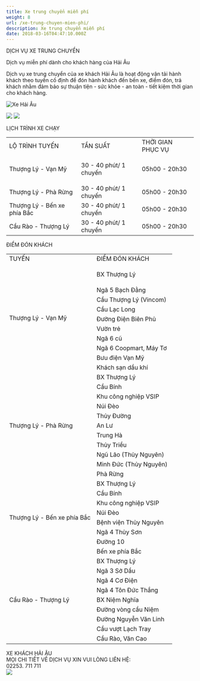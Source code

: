 ```yaml
---
title: Xe trung chuyển miễn phí
weight: 8
url: /xe-trung-chuyen-mien-phi/
description: Xe trung chuyển miễn phí
date: 2018-03-16T04:47:10.000Z
---
```

<p class="b tc">DỊCH VỤ XE TRUNG CHUYỂN</p>
<p class="i tc">Dịch vụ miễn phí dành cho khách hàng của Hải Âu</p>

<div class="tc w-100">
	<p class="dib ba b--dashed b--blue blue b bg-light-gray pa3 tj">
		<span class="red">Dịch vụ xe trung chuyển của xe khách Hải Âu</span> là hoạt động vận tải hành khách theo tuyến cố định để đón hành khách đến bến xe, điểm đón, trả khách nhằm đảm bảo sự thuận tiện - sức khỏe - an toàn - tiết kiệm thời gian cho khách hàng.
	</p>
</div>

<p class="tc"><img class="w-100 w-50-l" alt="Xe Hải Âu" src="/img/bus HA(3).jpg"/></p>

<div class="tc w-100">
	<img src="/img/đt chuyển phát(2).png" class="dib h3"/>
	<img src="/img/facebook(1).png" class="dib h3"/>
</div>

<p class="dib bg-blue white b ttu pa2">LỊCH TRÌNH XE CHẠY</p>

<table class="w-100 table-slim-border table-padding-cell">
<tbody>
<tr class="b bg-blue white">
<td>
LỘ TRÌNH TUYẾN
</td>
<td>TẦN SUẤT</td>
<td>THỜI GIAN PHỤC VỤ</td>
</tr>
<tr>
<td><span>Thượng Lý - Vạn Mỹ</span></td>
<td>
<p>30 - 40 phút/ 1 chuyến</p>
</td>
<td>05h00 - 20h30</td>
</tr>
<tr>
<td>Thượng Lý - Phà Rừng</td>
<td>30 - 40 phút/ 1 chuyến</td>
<td>05h00 - 20h30</td>
</tr>
<tr>
<td>Thượng Lý - Bến xe phía Bắc</td>
<td>30 - 40 phút/ 1 chuyến</td>
<td>05h00 - 20h30</td>
</tr>
<tr>
<td>Cầu Rào - Thượng Lý</td>
<td>30 - 40 phút/ 1 chuyến</td>
<td>05h00 - 20h30</td>
</tr>
</tbody>
</table>

<p class="dib bg-blue white b ttu pa2">ĐIỂM ĐÓN KHÁCH</p>

<table class="w-100 table-slim-border table-padding-cell">
<tbody>
<tr class="b bg-blue white">
<td>
TUYẾN
</td>
<td>ĐIỂM ĐÓN KHÁCH </td>
</tr>
<tr>
<td rowspan="10"><span>Thượng Lý - Vạn Mỹ</span></td>
<td>
<p>BX Thượng Lý</p>
</td>
</tr>
<tr>
<td>Ngã 5 Bạch Đằng</td>
</tr>
<tr>
<td>Cầu Thượng Lý (Vincom)</td>
</tr>
<tr>
<td>Cầu Lạc Long</td>
</tr>
<tr>
<td>Đường Điện Biên Phủ</td>
</tr>
<tr>
<td>Vườn trẻ</td>
</tr>
<tr>
<td>Ngã 6 cũ</td>
</tr>
<tr>
<td>Ngã 6 Coopmart, Máy Tơ</td>
</tr>
<tr>
<td>Bưu điện Vạn Mỹ</td>
</tr>
<tr>
<td>Khách sạn dầu khí</td>
</tr>
<tr>
<td rowspan="11">Thượng Lý - Phà Rừng</td>
<td>BX Thượng Lý</td>
</tr>
<tr>
<td>Cầu Bính</td>
</tr>
<tr>
<td>Khu công nghiệp VSIP</td>
</tr>
<tr>
<td>Núi Đèo</td>
</tr>
<tr>
<td>Thủy Đường</td>
</tr>
<tr>
<td>An Lư</td>
</tr>
<tr>
<td>Trung Hà</td>
</tr>
<tr>
<td>Thủy Triều</td>
</tr>
<tr>
<td>Ngũ Lão (Thủy Nguyên)</td>
</tr>
<tr>
<td>Minh Đức (Thủy Nguyên) </td>
</tr>
<tr>
<td>Phà Rừng</td>
</tr>
<tr>
<td rowspan="8">Thượng Lý - Bến xe phía Bắc</td>
<td>BX Thượng Lý</td>
</tr>
<tr>
<td>Cầu Bính</td>
</tr>
<tr>
<td>Khu công nghiệp VSIP</td>
</tr>
<tr>
<td>Núi Đèo</td>
</tr>
<tr>
<td>Bệnh viện Thủy Nguyên</td>
</tr>
<tr>
<td>Ngã 4 Thủy Sơn</td>
</tr>
<tr>
<td>Đường 10</td>
</tr>
<tr>
<td>Bến xe phía Bắc</td>
</tr>
<tr>
<td rowspan="10">Cầu Rào - Thượng Lý</td>
<td>BX Thượng Lý</td>
</tr>
<tr>
<td>Ngã 3 Sở Dầu</td>
</tr>
<tr>
<td>Ngã 4 Cơ Điện</td>
</tr>
<tr>
<td>Ngã 4 Tôn Đức Thắng</td>
</tr>
<tr>
<td>BX Niệm Nghĩa</td>
</tr>
<tr>
<td>Đường vòng cầu Niệm</td>
</tr>
<tr>
<td>Đường Nguyễn Văn Linh</td>
</tr>
<tr>
<td>Cầu vượt Lạch Tray</td>
</tr>
<tr>
<td>Cầu Rào, Văn Cao</td>
</tr>
</tbody>
</table>

<div class="w-100 mv4 w-100 tc ba b--dashed b--blue blue b bg-light-gray pa3 tj ">
	<p class="tc lh-copy">
		​XE KHÁCH HẢI ÂU
		<br/>
		MỌI CHI TIẾT VỀ DỊCH VỤ XIN VUI LÒNG LIÊN HỆ:
		<br/>
		<span class="b red">02253. 711 711</span>
		<br/>
		<img class="dib" src="/img/facebook.png"/>
	</p>
</div>

